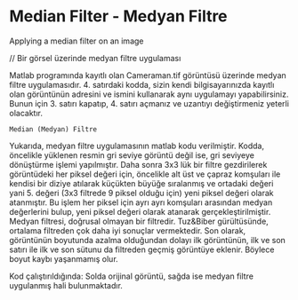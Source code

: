 # Median Filter - Medyan Filtre
Applying a median filter on an image 

// Bir görsel üzerinde medyan filtre uygulaması

Matlab programında kayıtlı olan Cameraman.tif görüntüsü üzerinde medyan filtre uygulamasıdır. 
4. satırdaki kodda, sizin kendi bilgisayarınızda kayıtlı olan görüntünün adresini ve ismini kullanarak aynı uygulamayı yapabilirsiniz.
Bunun için 3. satırı kapatıp, 4. satırı açmanız ve uzantıyı değiştirmeniz yeterli olacaktır.

    Median (Medyan) Filtre

Yukarıda, medyan filtre uygulamasının matlab kodu verilmiştir. Kodda, öncelikle yüklenen resmin gri seviye görüntü değil ise, gri seviyeye dönüştürme işlemi yapılmıştır. Daha sonra 3x3 lük bir filtre gezdirilerek görüntüdeki her piksel değeri için, öncelikle alt üst ve çapraz komşuları ile kendisi bir diziye atılarak küçükten büyüğe sıralanmış ve ortadaki değeri yani 5. değeri (3x3 filtrede 9 piksel olduğu için) yeni piksel değeri olarak atanmıştır. Bu işlem her piksel için ayrı ayrı komşuları arasından medyan değerlerini bulup, yeni piksel değeri olarak atanarak gerçekleştirilmiştir. Medyan filtresi, doğrusal olmayan bir filtredir. Tuz&Biber gürültüsünde, ortalama filtreden çok daha iyi sonuçlar vermektedir. Son olarak, görüntünün boyutunda azalma olduğundan dolayı ilk görüntünün, ilk ve son satırı ile ilk ve son sütunu da filtreden geçmiş görüntüye eklenir. Böylece boyut kaybı yaşanmamış olur.

Kod çalıştırıldığında:
Solda orijinal görüntü, sağda ise medyan filtre uygulanmış hali bulunmaktadır. 
